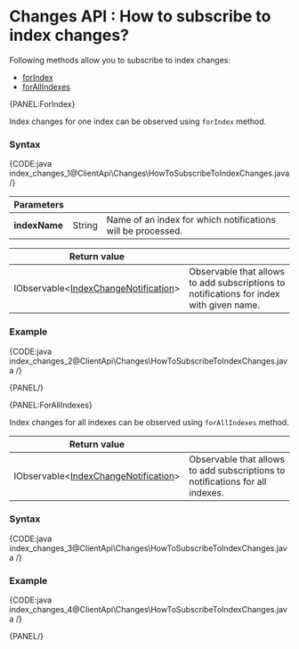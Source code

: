 # Changes API : How to subscribe to index changes?

Following methods allow you to subscribe to index changes:

- [forIndex](../../client-api/changes/how-to-subscribe-to-index-changes#forindex)
- [forAllIndexes](../../client-api/changes/how-to-subscribe-to-index-changes#forallindexes)

{PANEL:ForIndex}

Index changes for one index can be observed using `forIndex` method.

### Syntax

{CODE:java index_changes_1@ClientApi\Changes\HowToSubscribeToIndexChanges.java /}

| Parameters | | |
| ------------- | ------------- | ----- |
| **indexName** | String | Name of an index for which notifications will be processed. |

| Return value | |
| ------------- | ----- |
| IObservable<[IndexChangeNotification](../../glossary/index-change-notification)> | Observable that allows to add subscriptions to notifications for index with given name. |

### Example

{CODE:java index_changes_2@ClientApi\Changes\HowToSubscribeToIndexChanges.java /}

{PANEL/}

{PANEL:ForAllIndexes}

Index changes for all indexes can be observed using `forAllIndexes` method.

| Return value | |
| ------------- | ----- |
| IObservable<[IndexChangeNotification](../../glossary/index-change-notification)> | Observable that allows to add subscriptions to notifications for all indexes. |

### Syntax

{CODE:java index_changes_3@ClientApi\Changes\HowToSubscribeToIndexChanges.java /}

### Example

{CODE:java index_changes_4@ClientApi\Changes\HowToSubscribeToIndexChanges.java /}

{PANEL/}
